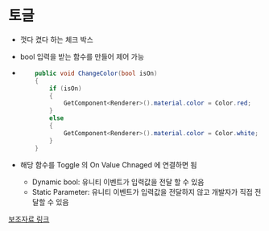 # 토글

- 껏다 켰다 하는 체크 박스

- bool 입력을 받는 함수를 만들어 제어 가능

- ```c#
      public void ChangeColor(bool isOn)
      {
          if (isOn)
          {
              GetComponent<Renderer>().material.color = Color.red;
          }
          else
          {
              GetComponent<Renderer>().material.color = Color.white;
          }
      }
  ```

- 해당 함수를 Toggle 의 On Value Chnaged 에 연결하면 됨

  - Dynamic bool: 유니티 이벤트가 입력값을 전달 할 수 있음
  - Static Parameter: 유니티 이벤트가 입력값을 전달하지 않고 개발자가 직접 전달할 수 있음

[보조자료 링크](https://ansohxxn.github.io/unity%20lesson%201/chapter10-3/)